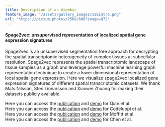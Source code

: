 ```yaml
---
title: Description of an Alembic
feature_image: "/assets/gallery_images/ISSintro.png"
url: "https://picsum.photos/2560/600?image=872"
---
```


#### Spage2vec: unsupervised representation of localized spatial gene expression signatures

Spage2vec is an unsupervised segmentation free approach for decrypting the spatial transcriptomic heterogeneity of complex tissues at subcellular resolution. Spage2vec represents the spatial transcriptomic landscape of tissue samples as a graph and leverage powerful machine learning graph representation technique to create a lower dimensional representation of local spatial gene expression. Here we visualize spage2vec localized gene expression signatures of different spatial transcriptomic datasets.
We thank Mats Nilsson, Sten Linnarsson and Xiaowei Zhuang for making their datasets publicly available.

Here you can access the <a href="https://doi.org/10.1038/s41592-019-0631-4"> publication</a> and <a href="https://tissuumaps.research.it.uu.se/demo/ISS_Qian_et_al.html"> demo</a> for Qian et al. \
Here you can access the <a href="https://doi.org/10.1038/s41592-018-0175-z"> publication</a> and <a href="https://tissuumaps.research.it.uu.se/demo/osmFISH_Codeluppi_et_al.html"> demo</a> for Codeluppi et al. \
Here you can access the <a href="https://doi.org/10.1126/science.aau5324"> publication</a> and <a href="https://tissuumaps.research.it.uu.se/demo/MERFISH_Moffitt_et_al.html"> demo</a> for Moffitt et al. \
Here you can access the <a href="https://doi.org/10.1126/science.aaa6090"> publication</a> and <a href="https://tissuumaps.research.it.uu.se/demo/MERFISH_Chen_et_al_2015.html"> demo</a> for Chen et al.
